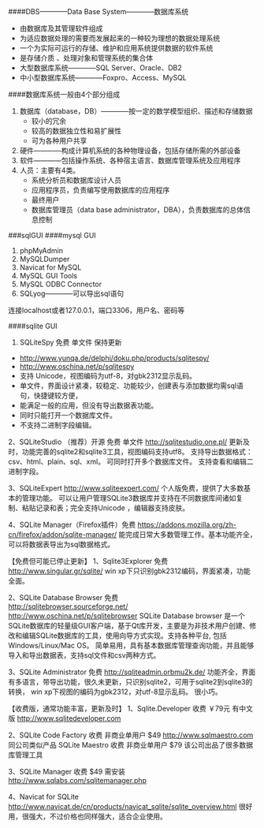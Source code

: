 ####DBS————Data Base System————数据库系统
- 由数据库及其管理软件组成
- 为适应数据处理的需要而发展起来的一种较为理想的数据处理系统
- 一个为实际可运行的存储、维护和应用系统提供数据的软件系统
- 是存储介质 、处理对象和管理系统的集合体
- 大型数据库系统————SQL Server、Oracle、DB2
- 中小型数据库系统————Foxpro、Access、MySQL

####数据库系统一般由4个部分组成
1. 数据库（database，DB）————按一定的数学模型组织、描述和存储数据
    + 较小的冗余
    + 较高的数据独立性和易扩展性
    + 可为各种用户共享
2. 硬件————构成计算机系统的各种物理设备，包括存储所需的外部设备
3. 软件————包括操作系统、各种宿主语言、数据库管理系统及应用程序
4. 人员：主要有4类。
    + 系统分析员和数据库设计人员
	+ 应用程序员，负责编写使用数据库的应用程序
	+ 最终用户
	+ 数据库管理员（data base administrator，DBA），负责数据库的总体信息控制

###sqlGUI
####mysql GUI
1. phpMyAdmin
2. MySQLDumper
3. Navicat for MySQL
4. MySQL GUI Tools
5. MySQL ODBC Connector
6. SQLyog————可以导出sql语句

连接localhost或者127.0.0.1，端口3306，用户名、密码等

####sqlite GUI
1. SQLiteSpy  免费 单文件 保持更新
- http://www.yunqa.de/delphi/doku.php/products/sqlitespy/
- http://www.oschina.net/p/sqlitespy
- 支持 Unicode，视图编码为utf-8，对gbk2312显示乱码。
- 单文件，界面设计紧凑，较稳定、功能较少，创建表与添加数据均需sql语句，快捷键较方便，
- 能满足一般的应用，但没有导出数据表功能。
- 同时只能打开一个数据库文件。
- 不支持二进制字段编辑。

2、SQLiteStudio （推荐）开源 免费 单文件 
http://sqlitestudio.one.pl/
更新及时，功能完善的sqlite2和sqlite3工具，视图编码支持utf8。
支持导出数据格式：csv、html、plain、sql、xml。
可同时打开多个数据库文件。
支持查看和编辑二进制字段。

3、SQLiteExpert
http://www.sqliteexpert.com/
个人版免费，提供了大多数基本的管理功能。
可以让用户管理SQLite3数据库并支持在不同数据库间诸如复制、粘贴记录和表；完全支持Unicode ，编辑器支持皮肤。


4、SQLite Manager（Firefox插件）免费
https://addons.mozilla.org/zh-cn/firefox/addon/sqlite-manager/
能完成日常大多数管理工作。基本功能齐全，可以将数据表导出为sql数据格式。


【免费但可能已停止更新】
1、Sqlite3Explorer 免费  
http://www.singular.gr/sqlite/
win xp下只识别gbk2312编码，界面紧凑，功能全面。

2、SQLite Database Browser 免费  
http://sqlitebrowser.sourceforge.net/
http://www.oschina.net/p/sqlitebrowser
SQLite Database browser 是一个SQLite数据库的轻量级GUI客户端，基于Qt库开发，主要是为非技术用户创建、修改和编辑SQLite数据库的工具，使用向导方式实现。支持各种平台, 包括Windows/Linux/Mac OS。
简单易用，具有基本数据库管理查询功能，并且能够导入和导出数据表，支持sql文件和csv两种方式。

3、SQLite Administrator 免费
http://sqliteadmin.orbmu2k.de/
功能齐全，界面有多语言，带导出功能，很久未更新，只识别sqlite2，可用于sqlite2到sqlite3的转换，
win xp下视图的编码为gbk2312，对utf-8显示乱码。
很小巧。


【收费版，通常功能丰富，更新及时】
1、Sqlite.Developer 收费 ￥79元 有中文版
http://www.sqlitedeveloper.com

2、SQLite Code Factory 收费 非商业单用户 $49
http://www.sqlmaestro.com
同公司类似产品 SQLite Maestro 收费 非商业单用户 $79
该公司出品了很多数据库管理工具

3、SQLite Manager 收费 $49 需安装
http://www.sqlabs.com/sqlitemanager.php

 4、Navicat for SQLite
http://www.navicat.de/cn/products/navicat_sqlite/sqlite_overview.html
很好用，很强大，不过价格也同样强大，适合企业使用。